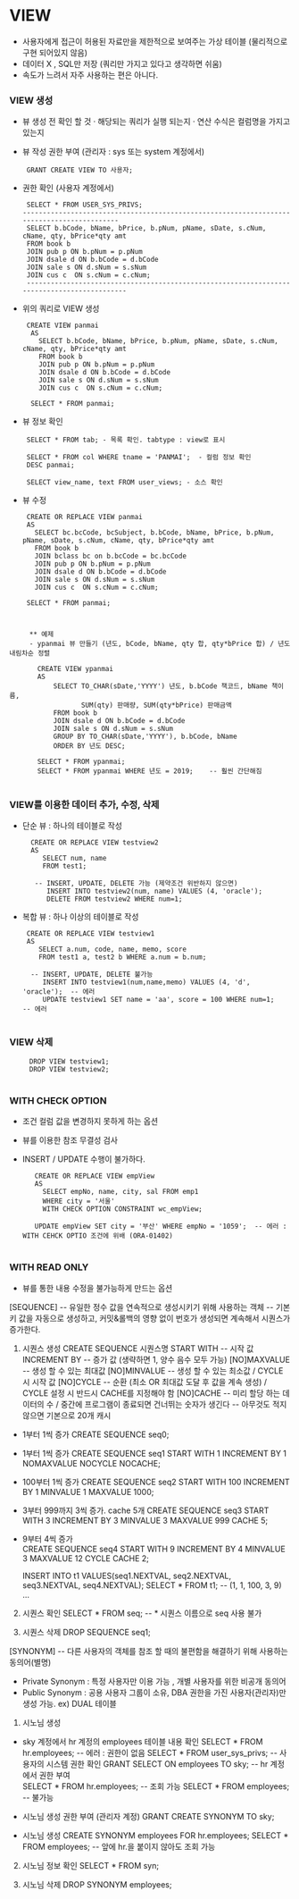 # VIEW 
 - 사용자에게 접근이 허용된 자료만을 제한적으로 보여주는 가상 테이블 (물리적으로 구현 되어있지 않음)
 - 데이터 X , SQL만 저장 (쿼리만 가지고 있다고 생각하면 쉬움) 
 - 속도가 느려서 자주 사용하는 편은 아니다.

###  VIEW 생성 
 - 뷰 생성 전 확인 할 것
   · 해당되는 쿼리가 실행 되는지 
   · 연산 수식은 컬럼명을 가지고 있는지 
   
 - 뷰 작성 권한 부여 (관리자 : sys 또는 system 계정에서)
 
        GRANT CREATE VIEW TO 사용자;
     
 - 권한 확인 (사용자 계정에서) 
 
        SELECT * FROM USER_SYS_PRIVS;      
       -------------------------------------------------------------------------------------------
        SELECT b.bCode, bName, bPrice, b.pNum, pName, sDate, s.cNum, cName, qty, bPrice*qty amt 
        FROM book b
        JOIN pub p ON b.pNum = p.pNum
        JOIN dsale d ON b.bCode = d.bCode
        JOIN sale s ON d.sNum = s.sNum
        JOIN cus c  ON s.cNum = c.cNum;
        --------------------------------------------------------------------------------------------  
 
 - 위의 쿼리로 VIEW 생성 
   
        CREATE VIEW panmai 
         AS 
           SELECT b.bCode, bName, bPrice, b.pNum, pName, sDate, s.cNum, cName, qty, bPrice*qty amt 
           FROM book b
           JOIN pub p ON b.pNum = p.pNum
           JOIN dsale d ON b.bCode = d.bCode
           JOIN sale s ON d.sNum = s.sNum
           JOIN cus c  ON s.cNum = c.cNum;
    
         SELECT * FROM panmai;    
        
  - 뷰 정보 확인    
  
         SELECT * FROM tab; - 목록 확인. tabtype : view로 표시 
     
         SELECT * FROM col WHERE tname = 'PANMAI';  - 컬럼 정보 확인
         DESC panmai;
     
         SELECT view_name, text FROM user_views; - 소스 확인 
     
  - 뷰 수정   
  
         CREATE OR REPLACE VIEW panmai 
         AS 
           SELECT bc.bcCode, bcSubject, b.bCode, bName, bPrice, b.pNum, pName, sDate, s.cNum, cName, qty, bPrice*qty amt 
           FROM book b
           JOIN bclass bc on b.bcCode = bc.bcCode
           JOIN pub p ON b.pNum = p.pNum
           JOIN dsale d ON b.bCode = d.bCode
           JOIN sale s ON d.sNum = s.sNum
           JOIN cus c  ON s.cNum = c.cNum;
    
         SELECT * FROM panmai;   
    
#

         ** 예제 
         - ypanmai 뷰 만들기 (년도, bCode, bName, qty 합, qty*bPrice 합) / 년도 내림차순 정렬 
  
           CREATE VIEW ypanmai 
           AS 
               SELECT TO_CHAR(sDate,'YYYY') 년도, b.bCode 책코드, bName 책이름, 
                      SUM(qty) 판매량, SUM(qty*bPrice) 판매금액 
               FROM book b 
               JOIN dsale d ON b.bCode = d.bCode 
               JOIN sale s ON d.sNum = s.sNum 
               GROUP BY TO_CHAR(sDate,'YYYY'), b.bCode, bName 
               ORDER BY 년도 DESC;
          
           SELECT * FROM ypanmai;
           SELECT * FROM ypanmai WHERE 년도 = 2019;    -- 훨씬 간단해짐 
 
 #
### VIEW를 이용한 데이터 추가, 수정, 삭제 
 
 - 단순 뷰 : 하나의 테이블로 작성
    
         CREATE OR REPLACE VIEW testview2
         AS 
            SELECT num, name 
            FROM test1;
        
          -- INSERT, UPDATE, DELETE 가능 (제약조건 위반하지 않으면)
             INSERT INTO testview2(num, name) VALUES (4, 'oracle'); 
             DELETE FROM testview2 WHERE num=1;
        
 - 복합 뷰 : 하나 이상의 테이블로 작성 
   
        CREATE OR REPLACE VIEW testview1 
        AS 
           SELECT a.num, code, name, memo, score
           FROM test1 a, test2 b WHERE a.num = b.num;
        
         -- INSERT, UPDATE, DELETE 불가능 
            INSERT INTO testview1(num,name,memo) VALUES (4, 'd', 'oracle');  -- 에러 
            UPDATE testview1 SET name = 'aa', score = 100 WHERE num=1;       -- 에러 
#
### VIEW 삭제 

         DROP VIEW testview1;
         DROP VIEW testview2;

#
### WITH CHECK OPTION 
- 조건 컬럼 값을 변경하지 못하게 하는 옵션 
- 뷰를 이용한 참조 무결성 검사 
- INSERT / UPDATE 수행이 불가하다.

         CREATE OR REPLACE VIEW empView 
         AS 
           SELECT empNo, name, city, sal FROM emp1 
           WHERE city = '서울'
           WITH CHECK OPTION CONSTRAINT wc_empView;

         UPDATE empView SET city = '부산' WHERE empNo = '1059';  -- 에러 : WITH CEHCK OPTIO 조건에 위배 (ORA-01402) 
#    
### WITH READ ONLY 
- 뷰를 통한 내용 수정을 불가능하게 만드는 옵션 


[SEQUENCE] 
-- 유일한 정수 값을 연속적으로 생성시키기 위해 사용하는 객체 
-- 기본 키 값을 자동으로 생성하고, 커밋&롤백의 영향 없이 번호가 생성되면 계속해서 시퀀스가 증가한다.
    
1) 시퀀스 생성
CREATE SEQUENCE 시퀀스명 
    START WITH     -- 시작 값 
    INCREMENT BY   -- 증가 값 (생략하면 1, 양수 음수 모두 가능) 
    [NO]MAXVALUE   -- 생성 할 수 있는 최대값 
    [NO]MINVALUE   -- 생성 할 수 있는 최소값 / CYCLE 시 시작 값 
    [NO]CYCLE      -- 순환 (최소 OR 최대값 도달 후 값을 계속 생성) / CYCLE 설정 시 반드시 CACHE를 지정해야 함
    [NO]CACHE      -- 미리 할당 하는 데이터의 수 / 중간에 프로그램이 종료되면 건너뛰는 숫자가 생긴다
                   -- 아무것도 적지 않으면 기본으로 20개 캐시 

 - 1부터 1씩 증가 
     CREATE SEQUENCE seq0;     

 - 1부터 1씩 증가
   CREATE SEQUENCE seq1 START WITH 1 INCREMENT BY 1 
        NOMAXVALUE NOCYCLE NOCACHE;  

 - 100부터 1씩 증가 
    CREATE SEQUENCE seq2 START WITH 100 INCREMENT BY 1 
        MINVALUE 1 MAXVALUE 1000;
        
 - 3부터 999까지 3씩 증가. cache 5개
   CREATE SEQUENCE seq3 START WITH 3 INCREMENT BY 3 
        MINVALUE 3 MAXVALUE 999 CACHE 5;
        
 - 9부터 4씩 증가         
   CREATE SEQUENCE seq4 START WITH 9 INCREMENT BY 4 
       MINVALUE 3 MAXVALUE 12 CYCLE CACHE 2;     
   
     INSERT INTO t1 VALUES(seq1.NEXTVAL, seq2.NEXTVAL, seq3.NEXTVAL, seq4.NEXTVAL); 
     SELECT * FROM t1;    -- (1, 1, 100, 3, 9) ...
     
2) 시퀀스 확인
   SELECT * FROM seq;  -- * 시퀀스 이름으로 seq 사용 불가 
    
3) 시퀀스 삭제 
   DROP SEQUENCE seq1;   
     
     
[SYNONYM] 
-- 다른 사용자의 객체를 참조 할 때의 불편함을 해결하기 위해 사용하는 동의어(별명)
 - Private Synonym : 특정 사용자만 이용 가능 , 개별 사용자를 위한 비공개 동의어 
 - Public Synonym  : 공용 사용자 그룹이 소유, DBA 권한을 가진 사용자(관리자)만 생성 가능. ex) DUAL 테이블 

1) 시노님 생성 
 - sky 계정에서 hr 계정의 employees 테이블 내용 확인 
    SELECT * FROM hr.employees;  -- 에러 : 권한이 없음 
    SELECT * FROM user_sys_privs; -- 사용자의 시스템 권한 확인 
    GRANT SELECT ON employees TO sky; -- hr 계정에서 권한 부여     
    SELECT * FROM hr.employees;  -- 조회 가능 
    SELECT * FROM employees; -- 불가능 
    
 - 시노님 생성 권한 부여 (관리자 계정) 
    GRANT CREATE SYNONYM TO sky;
 
 - 시노님 생성 
    CREATE SYNONYM employees FOR hr.employees; 
    SELECT * FROM employees;  -- 앞에 hr.을 붙이지 않아도 조회 가능
    
2) 시노님 정보 확인
    SELECT * FROM syn;

3) 시노님 삭제
    DROP SYNONYM employees;
